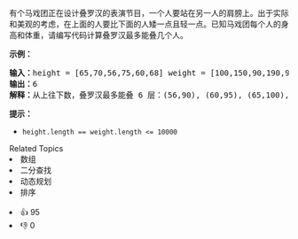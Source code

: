 <p>有个马戏团正在设计叠罗汉的表演节目，一个人要站在另一人的肩膀上。出于实际和美观的考虑，在上面的人要比下面的人矮一点且轻一点。已知马戏团每个人的身高和体重，请编写代码计算叠罗汉最多能叠几个人。</p>

<p><strong>示例：</strong></p>

<pre>
<strong>输入：</strong>height = [65,70,56,75,60,68] weight = [100,150,90,190,95,110]
<strong>输出：</strong>6
<strong>解释：</strong>从上往下数，叠罗汉最多能叠 6 层：(56,90), (60,95), (65,100), (68,110), (70,150), (75,190)</pre>

<p><strong>提示：</strong></p>

<ul> 
 <li><code>height.length == weight.length &lt;= 10000</code></li> 
</ul>

<div><div>Related Topics</div><div><li>数组</li><li>二分查找</li><li>动态规划</li><li>排序</li></div></div><br><div><li>👍 95</li><li>👎 0</li></div>